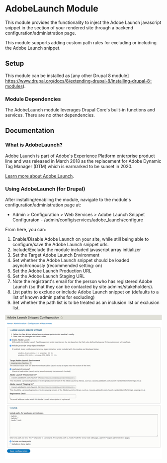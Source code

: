 # AdobeLaunch Module

This module provides the functionality to inject the Adobe Launch javascript snippet in the <head> section of your rendered site through a backend configuration/administration page.

This module supports adding custom path rules for excluding or including the Adobe Launch snippet.

## Setup

This module can be installed as [any other Drupal 8 module]
https://www.drupal.org/docs/8/extending-drupal-8/installing-drupal-8-modules).

### Module Dependencies

The AdobeLaunch module leverages Drupal Core's built-in functions and services. There are no other dependencies.

## Documentation

### What is AdobeLaunch?

Adobe Launch is part of Adobe's Experience Platform enterprise product line and was released in March 2018 as the replacement for Adobe Dynamic Tag Manager (DTM) which is earmarked to be sunset in 2020.

[Learn more about Adobe Launch](https://www.adobe.com/experience-platform/launch.html).

### Using AdobeLaunch (for Drupal)

After installing/enabling the module, navigate to the module's configuration/administration page at:

- Admin > Configuration > Web Services > Adobe Launch Snippet Configuraton - /admin/config/services/adobe_launch/configure

From here, you can:

1. Enable/Disable Adobe Launch on your site, while still being able to configure/save the Adobe Launch snippet urls.
2. Include/Exclude the module included javascript array initializer
3. Set the Target Adobe Launch Environment
4. Set whether the Adobe Launch snippet should be loaded asynchronously (recommended setting: on)
5. Set the Adobe Launch Production URL
6. Set the Adobe Launch Staging URL
7. Note the registrant's email for the person who has registered Adobe Launch (so that they can be contacted by site admins/stakeholders).
8. List paths to exclude or include Adobe Launch snippet on (defaults to a list of known admin paths for excluding)
9. Set whether the path list is to be treated as an inclusion list or exclusion list.


![Example screenshot of the configuration page](adobe-launch-config-screenshot.png)
